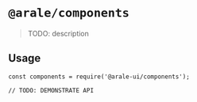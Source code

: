 # `@arale/components`

> TODO: description

## Usage

```
const components = require('@arale-ui/components');

// TODO: DEMONSTRATE API
```

